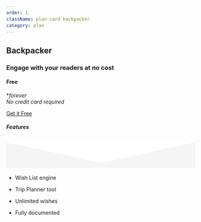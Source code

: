 ```yaml
---
order: 1
className: plan-card backpacker
category: plan
---
```



<!--- ![Backpacker](../../images/hiking.svg) -->

## Backpacker

<!-- Boost initial blog traffic at no cost -->

### Engage with your readers at no cost

#### Free

*_forever<br/>No credit card required_

[Get it Free](/subscription/?plan=backpacker)

##### Features

![triangle](../../images/triangle-down.svg)

- Wish List engine

- Trip Planner tool

- Unlimited wishes

- Fully documented
